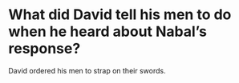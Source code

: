 # What did David tell his men to do when he heard about Nabal’s response?

David ordered his men to strap on their swords.
